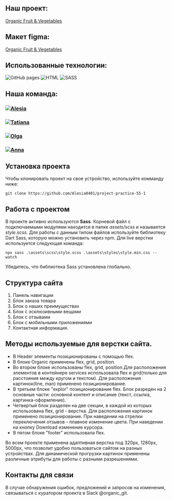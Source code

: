 ## Наш проект:

<a alt="Link" href="https://alesia0401.github.io/project-practice-55-1/">Organic Fruit & Vegetables</a>

## Макет figma:

<a alt="Link" href="https://www.figma.com/file/YasVj3iKyhlHfL5pob9Pbo/organic-food-%2B-(Copy)?t=ziVN0v2mBLHddWVp-0">Organic Fruit & Vegetables</a>

## Использованные технологии:

<div> 
<img alt="GitHub pages" src="https://img.shields.io/badge/github%20pages-121013?style=for-the-badge&logo=github&logoColor=white" /> 
<img alt="HTML" src="https://img.shields.io/badge/html5-%23E34F26.svg?style=for-the-badge&logo=html5&logoColor=white" />
<img alt="SASS" src="https://img.shields.io/badge/SASS-hotpink.svg?style=for-the-badge&logo=SASS&logoColor=white" />
</div>

## Наша команда:

<h3>
  <a href="https://github.com/Alesia0401">
    <img alt="Alesia" src="https://img.shields.io/badge/-Alesia-blue?style=for-the-badge&logo=github&logoColor=white" />
  </a>
</h3>
<h3>
  <a href="https://github.com/Tatiana-Bessoltseva">
    <img alt="Tatiana" src="https://img.shields.io/badge/-Tatiana-red?style=for-the-badge&logo=github&logoColor=white" />
  </a>
</h3>
<h3>
  <a href="https://github.com/o-kova">
    <img alt="Olga" src="https://img.shields.io/badge/-Olga-green?style=for-the-badge&logo=github&logoColor=white" />
  </a>
</h3>
<h3>
  <a href="https://github.com/anna-7nova">
    <img alt="Anna" src="https://img.shields.io/badge/-Anna-yellow?style=for-the-badge&logo=github&logoColor=white" />
  </a>
</h3>

## Установка проекта
Чтобы клонировать проект на свое устройство, используйте комманду ниже:
```
git clone https://github.com/Alesia0401/project-practice-55-1
```
## Работа с проектом
В проекте активно используются **Sass**. Корневой файл с подключаемыми модулями находится в папке *assets/scss*  и называется *style.scss*.
Для работы с данным типом файлов используйте библиотеку Dart Sass, которую можно установить через npm. Для live верстки используется следующая команда:
```
npx sass .\assets\scss\style.scss .\assets\styles\style.min.css --watch
```
Убедитесь, что библиотека Sass установлена глобально.

## Структура сайта
1. Панель навигации
2. Блок заказа товара
3. Блок о наших преимуществах
4. Блок с эсклюзивными вещами
5. Блок с отзывами
6. Блок с мобильными приложениями
7. Контактная информация.

## Методы используемые для верстки сайта.
* В Header элементы позиционированы с помощью flex.
* В блоке Organic применены flex, grid, position.
* Во втором блоке использованы flex, grid, position.Для расположения элементов в контейнере services использовала flex и grid(только для расстояния между кругом и текстом). Для расположения картинок(line, man) применено позиционирование.
* В третьем блоке "explor" позиционирование flex. Блок разреден на 2 основные части: основной контент и описание (текст, ссылка, картинка-оформление).
* Четвертый блок разделен на две секции, в каждой из которых использована flex, grid - верстка. Для расположения картинок применено позиционирование.
При наведении на стрелки переключения отзывов - плавное изменение цвета.
При наведении на кнопку Download изменение курсора.
* В пятом блоке "footer" использовала flex.

Во всем проекте применена адаптивная верстка под 320px, 1280px, 5000px, что позволит удобно пользоваться сайтом на разных устройствах.
Для динамической прогрузки картинок применены различные атрибуты для работы с разными разрешениями.

## Контакты для связи
В случае обнаружения ошибок, предложений и запросов на изменения, связываться с куратором проекта в Slack @organic_git.
